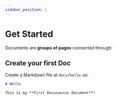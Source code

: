 ```yaml
---
sidebar_position: 2
---
```


# Get Started

Documents are **groups of pages** connected through:



## Create your first Doc

Create a Markdown file at `docs/hello.md`:

```md title="docs/hello.md"
# Hello

This is my **first Docusaurus document**!
```